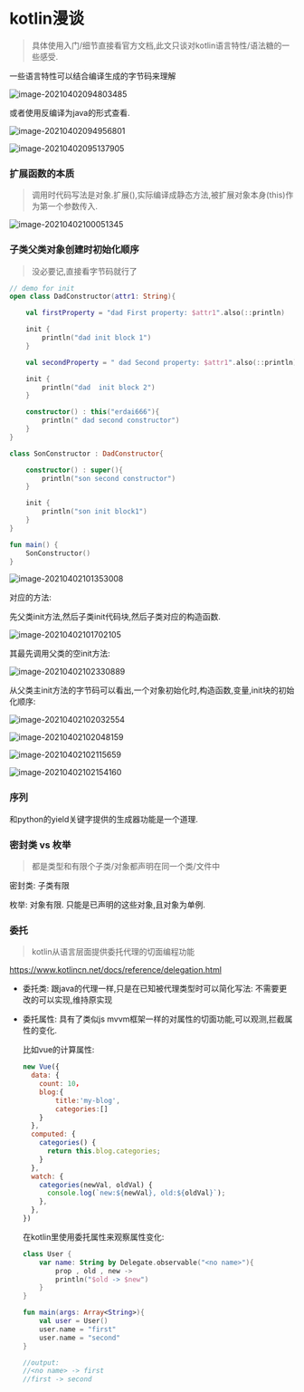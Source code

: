 # kotlin漫谈

> 具体使用入门/细节直接看官方文档,此文只谈对kotlin语言特性/语法糖的一些感受.

一些语言特性可以结合编译生成的字节码来理解

![image-20210402094803485](https://gitee.com/hss012489/picbed/raw/master/picgo/1617328083534-image-20210402094803485.jpg)

或者使用反编译为java的形式查看. 

![image-20210402094956801](https://gitee.com/hss012489/picbed/raw/master/picgo/1617328196828-image-20210402094956801.jpg)



![image-20210402095137905](https://gitee.com/hss012489/picbed/raw/master/picgo/1617328297928-image-20210402095137905.jpg)



### 扩展函数的本质

>  调用时代码写法是对象.扩展(),实际编译成静态方法,被扩展对象本身(this)作为第一个参数传入.

![image-20210402100051345](https://gitee.com/hss012489/picbed/raw/master/picgo/1617328851371-image-20210402100051345.jpg)



### 子类父类对象创建时初始化顺序

> 没必要记,直接看字节码就行了



```kotlin
// demo for init 
open class DadConstructor(attr1: String){

    val firstProperty = "dad First property: $attr1".also(::println)

    init {
        println("dad init block 1")
    }

    val secondProperty = " dad Second property: $attr1".also(::println)

    init {
        println("dad  init block 2")
    }

    constructor() : this("erdai666"){
        println(" dad second constructor")
    }
}

class SonConstructor : DadConstructor{

    constructor() : super(){
        println("son second constructor")
    }

    init {
        println("son init block1")
    }
}

fun main() {
    SonConstructor()
}
```



![image-20210402101353008](https://gitee.com/hss012489/picbed/raw/master/picgo/1617329633042-image-20210402101353008.jpg)



对应的方法:

先父类init方法,然后子类init代码块,然后子类对应的构造函数.

![image-20210402101702105](https://gitee.com/hss012489/picbed/raw/master/picgo/1617329822140-image-20210402101702105.jpg)



其最先调用父类的空init方法:

![image-20210402102330889](https://gitee.com/hss012489/picbed/raw/master/picgo/1617330210922-image-20210402102330889.jpg)





从父类主init方法的字节码可以看出,一个对象初始化时,构造函数,变量,init块的初始化顺序:

![image-20210402102032554](https://gitee.com/hss012489/picbed/raw/master/picgo/1617330032587-image-20210402102032554.jpg)

![image-20210402102048159](https://gitee.com/hss012489/picbed/raw/master/picgo/1617330048193-image-20210402102048159.jpg)

![image-20210402102115659](https://gitee.com/hss012489/picbed/raw/master/picgo/1617330075690-image-20210402102115659.jpg)



![image-20210402102154160](https://gitee.com/hss012489/picbed/raw/master/picgo/1617330114190-image-20210402102154160.jpg)



### 序列

和python的yield关键字提供的生成器功能是一个道理.

###  密封类 vs 枚举

> 都是类型和有限个子类/对象都声明在同一个类/文件中

密封类: 子类有限

枚举: 对象有限. 只能是已声明的这些对象,且对象为单例.

### 委托

> kotlin从语言层面提供委托代理的切面编程功能

https://www.kotlincn.net/docs/reference/delegation.html

* 委托类: 跟java的代理一样,只是在已知被代理类型时可以简化写法: 不需要更改的可以实现,维持原实现

* 委托属性: 具有了类似js mvvm框架一样的对属性的切面功能,可以观测,拦截属性的变化. 

  比如vue的计算属性:

  ```js
  new Vue({
    data: {
      count: 10，
      blog:{
          title:'my-blog',
          categories:[]
      }
    },
    computed: {
      categories() {
        return this.blog.categories;
      }
    },
    watch: {
      categories(newVal, oldVal) {
        console.log(`new:${newVal}, old:${oldVal}`);
      }, 
    },
  })
  ```

  在kotlin里使用委托属性来观察属性变化:

  ```kotlin
  class User {
      var name: String by Delegate.observable("<no name>"){
          prop , old , new -> 
          println("$old -> $new")
      }
  }
  
  fun main(args: Array<String>){
      val user = User()
      user.name = "first"
      user.name = "second"
  }
  
  //output:
  //<no name> -> first
  //first -> second
  ```

  
